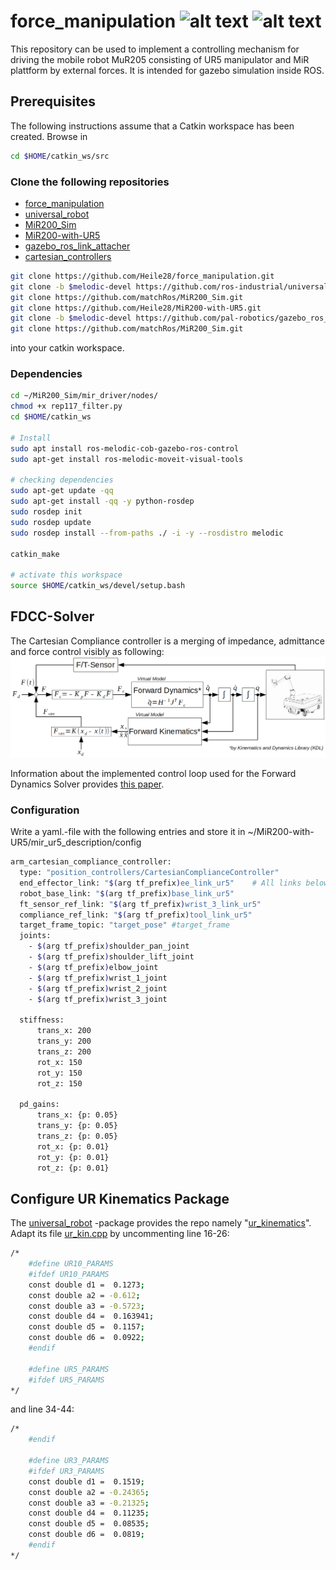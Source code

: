 # force_manipulation ![alt text](https://img.shields.io/github/issues/Heile28/force_manipulation) ![alt text](https://img.shields.io/github/forks/Heile28/force_manipulation)




This repository can be used to implement a controlling mechanism for driving the mobile robot MuR205 consisting of UR5 manipulator and MiR plattform by external forces.
It is intended for gazebo simulation inside ROS.

## Prerequisites
The following instructions assume that a Catkin workspace has been created. Browse in 
```bash
cd $HOME/catkin_ws/src
```

### Clone the following repositories
* [force_manipulation](https://github.com/Heile28/force_manipulation.git)
* [universal_robot](https://github.com/ros-industrial/universal_robot)
* [MiR200_Sim](https://github.com/matchRos/MiR200_Sim)
* [MiR200-with-UR5](https://github.com/Heile28/MiR200-with-UR5)
* [gazebo_ros_link_attacher](https://github.com/pal-robotics/gazebo_ros_link_attacher)
* [cartesian_controllers](https://github.com/fzi-forschungszentrum-informatik/cartesian_controllers)
```bash
git clone https://github.com/Heile28/force_manipulation.git
git clone -b $melodic-devel https://github.com/ros-industrial/universal_robot.git
git clone https://github.com/matchRos/MiR200_Sim.git
git clone https://github.com/Heile28/MiR200-with-UR5.git
git clone -b $melodic-devel https://github.com/pal-robotics/gazebo_ros_link_attacher
git clone https://github.com/matchRos/MiR200_Sim.git
```
into your catkin workspace.

### Dependencies
```bash
cd ~/MiR200_Sim/mir_driver/nodes/
chmod +x rep117_filter.py
cd $HOME/catkin_ws

# Install 
sudo apt install ros-melodic-cob-gazebo-ros-control
sudo apt-get install ros-melodic-moveit-visual-tools

# checking dependencies
sudo apt-get update -qq
sudo apt-get install -qq -y python-rosdep
sudo rosdep init
sudo rosdep update
sudo rosdep install --from-paths ./ -i -y --rosdistro melodic

catkin_make

# activate this workspace
source $HOME/catkin_ws/devel/setup.bash
```
## FDCC-Solver
The Cartesian Compliance controller is a merging of impedance, admittance and force control visibly as following:
![Image of FDCC_Control](https://github.com/Heile28/force_manipulation/blob/master/etc/FDCC_model.PNG)

Information about the implemented control loop used for the Forward Dynamics Solver provides [this paper](https://arxiv.org/pdf/1908.06252.pdf).

### Configuration
Write a yaml.-file with the following entries and store it in ~/MiR200-with-UR5/mir_ur5_description/config
```bash
arm_cartesian_compliance_controller:
  type: "position_controllers/CartesianComplianceController"
  end_effector_link: "$(arg tf_prefix)ee_link_ur5"    # All links below must come before this link
  robot_base_link: "$(arg tf_prefix)base_link_ur5"
  ft_sensor_ref_link: "$(arg tf_prefix)wrist_3_link_ur5"
  compliance_ref_link: "$(arg tf_prefix)tool_link_ur5"
  target_frame_topic: "target_pose" #target_frame
  joints:
    - $(arg tf_prefix)shoulder_pan_joint
    - $(arg tf_prefix)shoulder_lift_joint
    - $(arg tf_prefix)elbow_joint
    - $(arg tf_prefix)wrist_1_joint
    - $(arg tf_prefix)wrist_2_joint
    - $(arg tf_prefix)wrist_3_joint

  stiffness:
      trans_x: 200
      trans_y: 200
      trans_z: 200
      rot_x: 150
      rot_y: 150
      rot_z: 150

  pd_gains:
      trans_x: {p: 0.05}
      trans_y: {p: 0.05}
      trans_z: {p: 0.05}
      rot_x: {p: 0.01}
      rot_y: {p: 0.01}
      rot_z: {p: 0.01}
```

## Configure UR Kinematics Package
The [universal_robot](https://github.com/ros-industrial/universal_robot) -package provides the repo namely "[ur_kinematics](https://github.com/ros-industrial/universal_robot/tree/kinetic-devel/ur_kinematics)". Adapt its file [ur_kin.cpp](https://github.com/ros-industrial/universal_robot/blob/kinetic-devel/ur_kinematics/src/ur_kin.cpp) by uncommenting line 16-26:
```bash
/*
    #define UR10_PARAMS
    #ifdef UR10_PARAMS
    const double d1 =  0.1273;
    const double a2 = -0.612;
    const double a3 = -0.5723;
    const double d4 =  0.163941;
    const double d5 =  0.1157;
    const double d6 =  0.0922;
    #endif
    
    #define UR5_PARAMS
    #ifdef UR5_PARAMS
*/
```
and line 34-44:
```bash
/*
    #endif
    
    #define UR3_PARAMS
    #ifdef UR3_PARAMS
    const double d1 =  0.1519;
    const double a2 = -0.24365;
    const double a3 = -0.21325;
    const double d4 =  0.11235;
    const double d5 =  0.08535;
    const double d6 =  0.0819;
    #endif
*/
```
